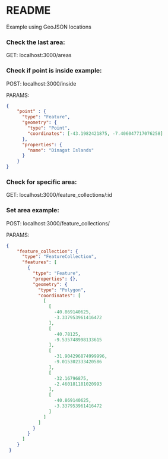 # README

Example using GeoJSON locations


### Check the last area:

GET: localhost:3000/areas

### Check if point is inside example:

POST: localhost:3000/inside

PARAMS:

```json
{
	"point" : {
      "type": "Feature",
      "geometry": {
        "type": "Point",
        "coordinates": [-43.1982421875, -7.406047717076258]
      },
      "properties": {
        "name": "Dinagat Islands"
      }
    }
}
```

### Check for specific area:

GET: localhost:3000/feature_collections/:id

### Set area example:

POST: localhost:3000/feature_collections/

PARAMS:

```json
{
	"feature_collection": {
      "type": "FeatureCollection",
      "features": [
        {
          "type": "Feature",
          "properties": {},
          "geometry": {
            "type": "Polygon",
            "coordinates": [
              [
                [
                  -40.869140625,
                  -3.337953961416472
                ],
                [
                  -40.78125,
                  -9.535748998133615
                ],
                [
                  -31.904296874999996,
                  -9.015302333420586
                ],
                [
                  -32.16796875,
                  -2.460181181020993
                ],
                [
                  -40.869140625,
                  -3.337953961416472
                ]
              ]
            ]
          }
        }
      ]
    }
 }
```


